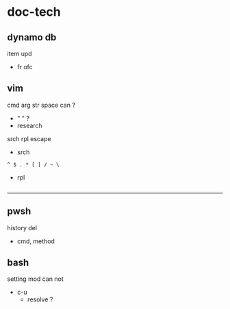 
# doc-tech


## dynamo db

item upd
- fr ofc


## vim

cmd arg str space can ?
- " " ?
- research

srch rpl escape
- srch
```
^ $ . * [ ] / ~ \
```
- rpl
```

```



---

## pwsh

history del
- cmd, method 


## bash

setting mod can not
- c-u
  - resolve ?



